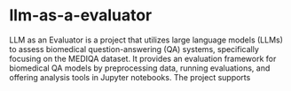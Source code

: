 # llm-as-a-evaluator
LLM as an Evaluator is a project that utilizes large language models (LLMs) to assess biomedical question-answering (QA) systems, specifically focusing on the MEDIQA dataset. It provides an evaluation framework for biomedical QA models by preprocessing data, running evaluations, and offering analysis tools in Jupyter notebooks. The project supports
